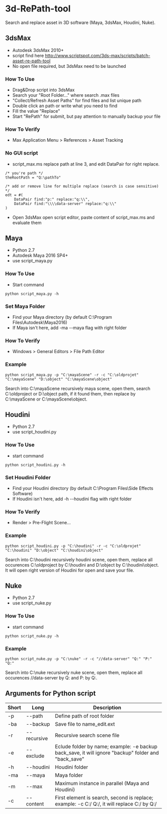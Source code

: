 # 3d-RePath-tool
Search and replace asset in 3D software (Maya, 3dsMax, Houdini, Nuke).

## 3dsMax

- Autodesk 3dsMax 2010+
- script find here http://www.scriptspot.com/3ds-max/scripts/batch-asset-re-path-tool
- No open file required, but 3dsMax need to be launched

### How To Use
- Drag&Drop script into 3dsMax
- Search your "Root Folder..." where search .max files
- "Collect/Refresh Asset Paths" for find files and list unique path
- Double click an path or write what you need to find
- Fill the value "Replace" 
- Start "RePath" for submit, but pay attention to manually backup your file

### How To Verify

- Max Application Menu > References > Asset Tracking

### No GUI script

- script_max.ms replace path at line 3, and edit DataPair for right replace.
```
/* you're path */
theRootPath = "Q:\pathTo" 

/* add or remove line for multiple replace (search is case sensitive) */
edt = #(
    DataPair find:"p:" replace:"q:\\",
    DataPair find:"\\\\data-server" replace:"q:\\"
)
```
- Open 3dsMax open script editor, paste content of script_max.ms and evaluate them

## Maya

- Python 2.7
- Autodesk Maya 2016 SP4+
- use script_maya.py

### How To Use

- Start command 
```
python script_maya.py -h
```

### Set Maya Folder

- Find your Maya directory (by default C:\Program Files\Autodesk\Maya2016\)
- If Maya isn't here, add -ma --maya flag with right folder

### How To Verify

- Windows > General Editors > File Path Editor

### Example

```
python script_maya.py -p "C:\mayaScene" -r -c "C:\oldprojet" "C:\mayaScene" "D:\object" "C:\mayaScene\object"
```
Search into C:\mayaScene recursively maya scene, open them, search C:\oldproject or D:\object path, if it found them, then replace by C:\mayaScene or C:\mayaScene\object.

## Houdini

- Python 2.7
- use script_houdini.py

### How To Use

- start command
```
python script_houdini.py -h
```

### Set Houdini Folder

- Find your Houdini directory (by default C:\Program Files\Side Effects Software\)
- If Houdini isn't here, add -h --houdini flag with right folder

### How To Verify

- Render > Pre-Flight Scene...

### Example

```
python script_houdini.py -p "C:\houdini" -r -c "C:\oldprojet" "C:\houdini" "D:\object" "C:\houdini\object"
```
Search into C:\houdini recursively houdini scene, open them, replace all occurences C:\oldproject by C:\houdini and D:\object by C:\houdini\object.
It will open right version of Houdini for open and save your file.

## Nuke

- Python 2.7
- use script_nuke.py

### How To Use

- start command
```
python script_nuke.py -h
```

### Example

```
python script_nuke.py -p "C:\nuke" -r -c "//data-server" "Q:" "P:" "Q:"
```
Search into C:\nuke recursively nuke scene, open them, replace all occurences //data-server by Q: and P: by Q:.

## Arguments for Python script

| Short   | Long        | Description                                                                                         |
|---------|-------------|-----------------------------------------------------------------------------------------------------|
| -p      | --path      | Define path of root folder                                                                          |
| -ba     | --backup    | Save file to name_edit.ext                                                                          |
| -r      | --recursive | Recursive search scene file                                                                         |
| -e      | --exclude   | Eclude folder by name; example: -e backup back_save, it will ignore "backup" folder and "back_save" |
| -h      | --houdini   | Houdini folder                                                                                      |
| -ma     | --maya      | Maya folder                                                                                         |
| -m      | --max       | Maximum instance in parallel (Maya and Houdini)                                                     |
| -c      | --content   | First element is search, second is replace; example: -c C:/ Q:/, it will replace C:/ by Q:/         |

